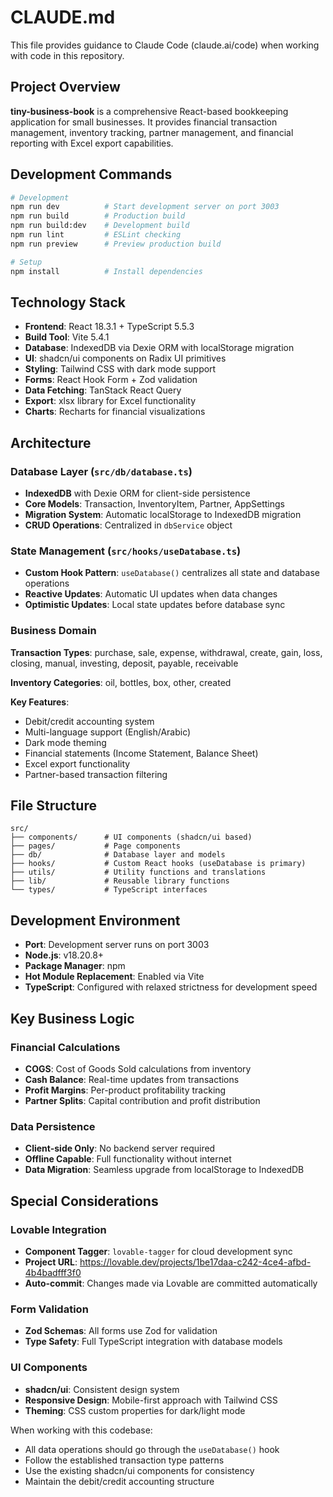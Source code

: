 # CLAUDE.md

This file provides guidance to Claude Code (claude.ai/code) when working with code in this repository.

## Project Overview

**tiny-business-book** is a comprehensive React-based bookkeeping application for small businesses. It provides financial transaction management, inventory tracking, partner management, and financial reporting with Excel export capabilities.

## Development Commands

```bash
# Development
npm run dev          # Start development server on port 3003
npm run build        # Production build
npm run build:dev    # Development build
npm run lint         # ESLint checking
npm run preview      # Preview production build

# Setup
npm install          # Install dependencies
```

## Technology Stack

- **Frontend**: React 18.3.1 + TypeScript 5.5.3
- **Build Tool**: Vite 5.4.1
- **Database**: IndexedDB via Dexie ORM with localStorage migration
- **UI**: shadcn/ui components on Radix UI primitives
- **Styling**: Tailwind CSS with dark mode support
- **Forms**: React Hook Form + Zod validation
- **Data Fetching**: TanStack React Query
- **Export**: xlsx library for Excel functionality
- **Charts**: Recharts for financial visualizations

## Architecture

### Database Layer (`src/db/database.ts`)
- **IndexedDB** with Dexie ORM for client-side persistence
- **Core Models**: Transaction, InventoryItem, Partner, AppSettings
- **Migration System**: Automatic localStorage to IndexedDB migration
- **CRUD Operations**: Centralized in `dbService` object

### State Management (`src/hooks/useDatabase.ts`)
- **Custom Hook Pattern**: `useDatabase()` centralizes all state and database operations
- **Reactive Updates**: Automatic UI updates when data changes
- **Optimistic Updates**: Local state updates before database sync

### Business Domain

**Transaction Types**: purchase, sale, expense, withdrawal, create, gain, loss, closing, manual, investing, deposit, payable, receivable

**Inventory Categories**: oil, bottles, box, other, created

**Key Features**:
- Debit/credit accounting system
- Multi-language support (English/Arabic)
- Dark mode theming
- Financial statements (Income Statement, Balance Sheet)
- Excel export functionality
- Partner-based transaction filtering

## File Structure

```
src/
├── components/      # UI components (shadcn/ui based)
├── pages/           # Page components
├── db/              # Database layer and models
├── hooks/           # Custom React hooks (useDatabase is primary)
├── utils/           # Utility functions and translations
├── lib/             # Reusable library functions
└── types/           # TypeScript interfaces
```

## Development Environment

- **Port**: Development server runs on port 3003
- **Node.js**: v18.20.8+
- **Package Manager**: npm
- **Hot Module Replacement**: Enabled via Vite
- **TypeScript**: Configured with relaxed strictness for development speed

## Key Business Logic

### Financial Calculations
- **COGS**: Cost of Goods Sold calculations from inventory
- **Cash Balance**: Real-time updates from transactions
- **Profit Margins**: Per-product profitability tracking
- **Partner Splits**: Capital contribution and profit distribution

### Data Persistence
- **Client-side Only**: No backend server required
- **Offline Capable**: Full functionality without internet
- **Data Migration**: Seamless upgrade from localStorage to IndexedDB

## Special Considerations

### Lovable Integration
- **Component Tagger**: `lovable-tagger` for cloud development sync
- **Project URL**: https://lovable.dev/projects/1be17daa-c242-4ce4-afbd-4b4badfff3f0
- **Auto-commit**: Changes made via Lovable are committed automatically

### Form Validation
- **Zod Schemas**: All forms use Zod for validation
- **Type Safety**: Full TypeScript integration with database models

### UI Components
- **shadcn/ui**: Consistent design system
- **Responsive Design**: Mobile-first approach with Tailwind CSS
- **Theming**: CSS custom properties for dark/light mode

When working with this codebase:
- All data operations should go through the `useDatabase()` hook
- Follow the established transaction type patterns
- Use the existing shadcn/ui components for consistency
- Maintain the debit/credit accounting structure